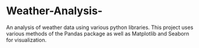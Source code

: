 # Weather-Analysis-
An analysis of weather data using various python libraries.
This project uses various methods of the Pandas package as well as Matplotlib and Seaborn for visualization.
